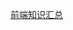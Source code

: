 [前端知识汇总](https://github.com/fxss5201/webList/wiki/%E5%89%8D%E7%AB%AF%E7%9F%A5%E8%AF%86%E6%B1%87%E6%80%BB)

